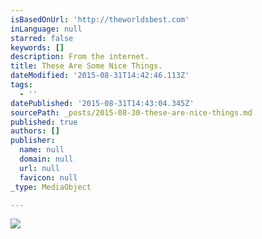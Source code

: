 ```yaml
---
isBasedOnUrl: 'http://theworldsbest.com'
inLanguage: null
starred: false
keywords: []
description: From the internet.
title: These Are Some Nice Things.
dateModified: '2015-08-31T14:42:46.113Z'
tags:
  - ''
datePublished: '2015-08-31T14:43:04.345Z'
sourcePath: _posts/2015-08-30-these-are-nice-things.md
published: true
authors: []
publisher:
  name: null
  domain: null
  url: null
  favicon: null
_type: MediaObject

---
```

![](https://the-grid-user-content.s3-us-west-2.amazonaws.com/3448d066-4288-49b6-8a2a-4f18eade7135.jpg)